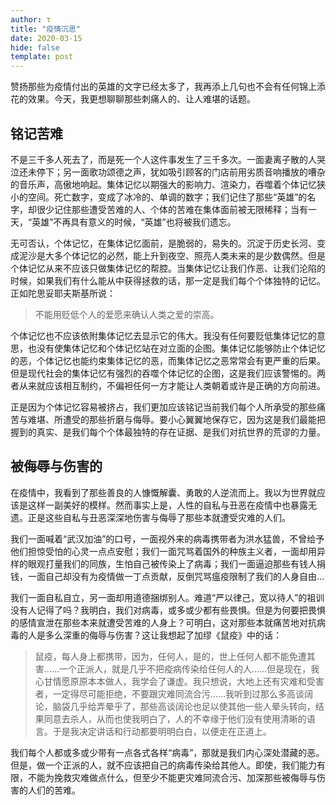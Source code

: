 ```yaml
---
author: τ
title: "疫情沉思"
date: 2020-03-15
hide: false
template: post
---
```


赞扬那些为疫情付出的英雄的文字已经太多了，我再添上几句也不会有任何锦上添花的效果。今天，我更想聊聊那些刺痛人的、让人难堪的话题。

## 铭记苦难

不是三千多人死去了，而是死一个人这件事发生了三千多次。一面妻离子散的人哭泣还未停下；另一面歌功颂德之声，犹如吸引顾客的门店前用劣质音响播放的嘈杂的音乐声，高傲地响起。集体记忆以期强大的影响力、渲染力，吞噬着个体记忆狭小的空间。死亡数字，变成了冰冷的、单调的数字；我们记住了那些“英雄”的名字，却很少记住那些遭受苦难的人、个体的苦难在集体面前被无限稀释；当有一天，“英雄”不再具有意义的时候，“英雄”也将被我们遗忘。

无可否认，个体记忆，在集体记忆面前，是脆弱的，易失的。沉淀于历史长河、变成泥沙是大多个体记忆的必然，能上升到夜空、照亮人类未来的是少数偶然。但是个体记忆从来不应该只做集体记忆的帮腔。当集体记忆让我们作恶、让我们沦陷的时候，如果我们有什么能从中获得拯救的话，那一定是我们每个个体独特的记忆。正如陀思妥耶夫斯基所说：

> 不能用贬低个人的爱愿来确认人类之爱的崇高。

个体记忆也不应该依附集体记忆去显示它的伟大。我没有任何要贬低集体记忆的意思，也没有使集体记忆和个体记忆站在对立面的企图。集体记忆能够防止个体记忆的恶，个体记忆也能约束集体记忆的恶，而集体记忆之恶常常会有更严重的后果。但是现代社会的集体记忆有强烈的吞噬个体记忆的企图，这是我们应该警惕的。两者从来就应该相互制约，不偏袒任何一方才能让人类朝着或许是正确的方向前进。

正是因为个体记忆容易被挤占，我们更加应该铭记当前我们每个人所承受的那些痛苦与难堪、所遭受的那些折磨与侮辱。要小心翼翼地保存它，因为这是我们最能把握到的真实、是我们每个个体最独特的存在证据、是我们对抗世界的荒谬的力量。

## 被侮辱与伤害的

在疫情中，我看到了那些善良的人慷慨解囊、勇敢的人逆流而上。我以为世界就应该是这样一副美好的模样。然而事实上是，人性的自私与丑恶在疫情中也暴露无遗。正是这些自私与丑恶深深地伤害与侮辱了那些本就遭受灾难的人们。

我们一面喊着“武汉加油”的口号，一面视外来的病毒携带者为洪水猛兽，不曾给予他们担惊受怕的心灵一点点安慰；我们一面咒骂着国外的种族主义者，一面却用异样的眼观打量我们的同族，生怕自己被传染上了病毒；我们一面逼迫那些有钱人捐钱，一面自己却没有为疫情做一丁点贡献，反倒咒骂瘟疫限制了我们的人身自由…

我们一面自私自立，另一面却用道德捆绑别人。难道“严以律己，宽以待人”的祖训没有人记得了吗？我明白，我们对病毒，或多或少都有些畏惧。但是为何要把畏惧的感情宣泄在那些本来就遭受苦难的人身上？可明白，这对那些本就痛苦地对抗病毒的人是多么深重的侮辱与伤害？这让我想起了加缪《鼠疫》中的话：

> 鼠疫，每人身上都携带，因为，任何人，是的，世上任何人都不能免遭其害……一个正派人，就是几乎不把疫病传染给任何人的人……但是现在，我心甘情愿原原本本做人，我学会了谦虚。我只想说，大地上还有灾难和受害者，一定得尽可能拒绝，不要跟灾难同流合污……我听到过那么多高谈阔论，脑袋几乎给弄晕乎了，那些高谈阔论也足以使其他一些人晕头转向，结果同意去杀人，从而也使我明白了，人的不幸缘于他们没有使用清晰的语言。于是我决定讲话和行动都要明明白白，以便走在正道上。

我们每个人都或多或少带有一点各式各样“病毒”，那就是我们内心深处潜藏的恶。但是，做一个正派的人，就不应该把自己的病毒传染给其他人。即使，我们能力有限，不能为挽救灾难做点什么，但至少不能更灾难同流合污、加深那些被侮辱与伤害的人们的苦难。

